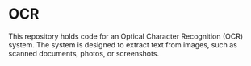 # OCR
This repository holds code for an Optical Character Recognition (OCR) system. The system is designed to extract text from images, such as scanned documents, photos, or screenshots.
